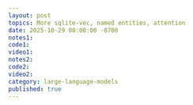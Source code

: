 ```yaml
---
layout: post
topics: More sqlite-vec, named entities, attention
date: 2025-10-29 08:00:00 -0700
notes1: 
code1: 
video1: 
notes2: 
code2: 
video2: 
category: large-language-models
published: true
---
```

